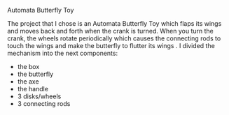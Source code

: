 Automata Butterfly Toy

The project that I chose is an Automata Butterfly Toy which flaps its wings and moves back and forth when the crank is turned. When you turn the crank, the wheels rotate periodically which causes the connecting rods to touch the wings and make the butterfly to flutter its wings . I divided the mechanism into the next components:
- the box
- the butterfly
- the axe
- the handle
- 3 disks/wheels
- 3 connecting rods

